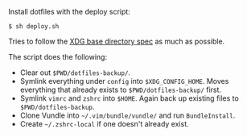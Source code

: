 Install dotfiles with the deploy script:

    $ sh deploy.sh

Tries to follow the [XDG base directory
spec](https://specifications.freedesktop.org/basedir-spec/basedir-spec-latest.html)
as much as possible.

The script does the following:
 * Clear out `$PWD/dotfiles-backup/`.
 * Symlink everything under `config` into `$XDG_CONFIG_HOME`. Moves everything
   that already exists to `$PWD/dotfiles-backup/` first.
 * Symlink `vimrc` and `zshrc` into `$HOME`. Again back up existing files to
   `$PWD/dotfiles-backup`.
 * Clone Vundle into `~/.vim/bundle/vundle/` and run `BundleInstall`.
 * Create `~/.zshrc-local` if one doesn't already exist.
